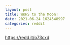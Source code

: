 ```yaml
--- 
layout: post 
title: WKHS to the Moon! 
date: 2021-06-24 1624548997 
categories: reddit 
--- 
```

https://redd.it/o73cxd